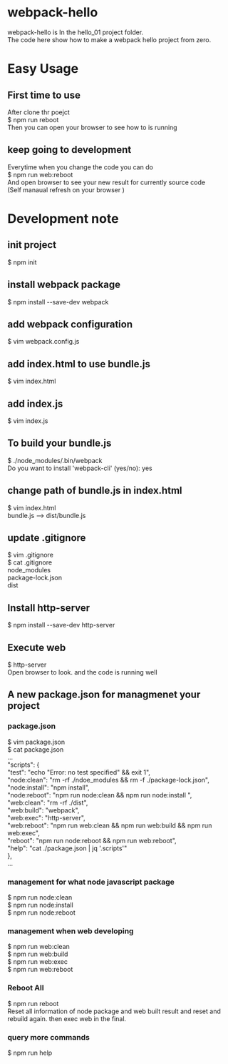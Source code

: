 # webpack-hello
webpack-hello is In the hello_01 project folder.  
The code here show how to make a webpack hello project from zero.
  
# Easy Usage
## First time to use   
After clone thr poejct  
$ npm run reboot  
Then you can open your browser to see how to is running  
##  keep going to development
Everytime when you change the code  you can do   
$ npm run web:reboot   
And open browser to see your new result for currently source code    
(Self manaual refresh on your browser   )

# Development note
## init project
$ npm init 

## install webpack package
$ npm install --save-dev webpack

## add webpack configuration 
$ vim webpack.config.js

## add index.html to use bundle.js
$ vim index.html

## add index.js
$ vim index.js

## To build your bundle.js
$ ./node_modules/.bin/webpack  
Do you want to install 'webpack-cli' (yes/no): yes  

## change path of bundle.js in index.html
$ vim index.html  
bundle.js  --> dist/bundle.js  

## update .gitignore
$ vim .gitignore  
$ cat .gitignore  
node_modules  
package-lock.json  
dist  

## Install http-server
$ npm install --save-dev http-server  
  
## Execute web
$ http-server  
Open browser to look. and the code is running well     

 
## A new package.json for managmenet your project
### package.json  
$ vim package.json   
$ cat package.json    
...   
  "scripts": {   
    "test": "echo \"Error: no test specified\" && exit 1",   
    "node:clean": "rm -rf ./ndoe_modules && rm -f ./package-lock.json",   
    "node:install": "npm install",   
    "node:reboot": "npm run node:clean && npm run node:install ",   
    "web:clean": "rm -rf ./dist",   
    "web:build": "webpack",   
    "web:exec": "http-server",   
    "web:reboot": "npm run web:clean && npm run web:build && npm run web:exec",   
    "reboot": "npm run node:reboot && npm run web:reboot",   
    "help": "cat ./package.json | jq '.scripts'"    
  },   
...   
### management for what node javascript package
$ npm run node:clean  
$ npm run node:install   
$ npm run node:reboot  

### management when web developing 
$ npm run web:clean    
$ npm run web:build     
$ npm run web:exec    
$ npm run web:reboot   

### Reboot All 
$ npm run reboot  
Reset all information of node package and web built result and reset and rebuild again. then exec web in the final.

### query more commands  
$ npm run help  


